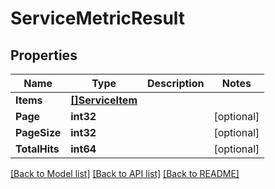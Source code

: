 # ServiceMetricResult

## Properties

Name | Type | Description | Notes
------------ | ------------- | ------------- | -------------
**Items** | [**[]ServiceItem**](ServiceItem.md) |  | 
**Page** | **int32** |  | [optional] 
**PageSize** | **int32** |  | [optional] 
**TotalHits** | **int64** |  | [optional] 

[[Back to Model list]](../README.md#documentation-for-models) [[Back to API list]](../README.md#documentation-for-api-endpoints) [[Back to README]](../README.md)



